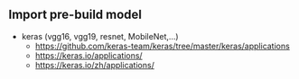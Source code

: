 

## Import pre-build model
- keras (vgg16, vgg19, resnet, MobileNet,...)
  - https://github.com/keras-team/keras/tree/master/keras/applications
  - https://keras.io/applications/
  - https://keras.io/zh/applications/
